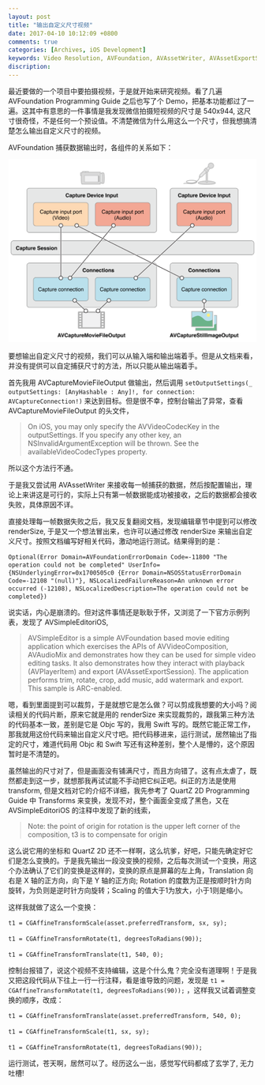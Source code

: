 ```yaml
---
layout: post
title: "输出自定义尺寸视频"
date: 2017-04-10 10:12:09 +0800
comments: true
categories: [Archives, iOS Development]
keywords: Video Resolution, AVFoundation, AVAssetWriter, AVAssetExportSession 
discription: 
---
```

最近要做的一个项目中要拍摄视频，于是就开始来研究视频。看了几遍 AVFoundation Programming Guide 之后也写了个 Demo，把基本功能都过了一遍。这其中有意思的一件事情是我发现微信拍摄短视频的尺寸是 540x944, 这尺寸很奇怪，不是任何一个预设值。不清楚微信为什么用这么一个尺寸，但我想搞清楚怎么输出自定义尺寸的视频。

AVFoundation 捕获数据输出时，各组件的关系如下：

<div style="text-align:center" markdown="1">
                                                                                           <img name="Capture Detail" src="/images/captureDetail_2x.png">
                                                                                        </div>

要想输出自定义尺寸的视频，我们可以从输入端和输出端着手。但是从文档来看，并没有提供可以自定捕获尺寸的方法，所以只能从输出端着手。
<!--more-->

首先我用 AVCaptureMovieFileOutput 做输出，然后调用 `setOutputSettings(_ outputSettings: [AnyHashable : Any]!, for connection: AVCaptureConnection!)` 来达到目标。但是很不幸，控制台输出了异常，查看 AVCaptureMovieFileOutput 的头文件，

> On iOS, you may only specify the AVVideoCodecKey in the outputSettings. If you specify any other key, an NSInvalidArgumentException will be thrown. See the availableVideoCodecTypes property.

所以这个方法行不通。

于是我又尝试用 AVAssetWriter 来接收每一帧捕获的数据，然后按配置输出，理论上来讲这是可行的，实际上只有第一帧数据能成功被接收，之后的数据都会接收失败，具体原因不详。  

直接处理每一帧数据失败之后，我又反复翻阅文档，发现编辑章节中提到可以修改 renderSize, 于是又一个想法冒出来，也许可以通过修改 renderSize 来输出自定义尺寸。按照文档编写好相关代码，激动地运行测试。结果得到的是：

```
Optional(Error Domain=AVFoundationErrorDomain Code=-11800 "The operation could not be completed" UserInfo={NSUnderlyingError=0x1700505c0 {Error Domain=NSOSStatusErrorDomain Code=-12108 "(null)"}, NSLocalizedFailureReason=An unknown error occurred (-12108), NSLocalizedDescription=The operation could not be completed})
```

说实话，内心是崩溃的。但对这件事情还是耿耿于怀，又浏览了一下官方示例列表，发现了 AVSimpleEditoriOS,  

> AVSimpleEditor is a simple AVFoundation based movie editing application which exercises the APIs of AVVideoComposition, AVAudioMix and demonstrates how they can be used for simple video editing tasks. It also demonstrates how they interact with playback (AVPlayerItem) and export (AVAssetExportSession). The application performs trim, rotate, crop, add music, add watermark and export. This sample is ARC-enabled.

嗯，看到里面提到可以裁剪，于是就想它是怎么做？可以剪成我想要的大小吗？阅读相关的代码片断，原来它就是用的 renderSize 来实现裁剪的，跟我第三种方法的代码基本一致，差别是它是 Objc 写的，我用 Swift 写的。既然它能正常工作，那我就用这份代码来输出自定义尺寸吧。把代码移进来，运行测试，居然输出了指定的尺寸，难道代码用 Objc 和 Swift 写还有这种差别，整个人是懵的，这个原因暂时是不清楚的。

虽然输出的尺寸对了，但是画面没有铺满尺寸，而且方向错了。这有点太虐了，既然都走到这一步，就想那我再试试能不手动把它纠正吧。纠正的方法是使用 transform, 但是文档对它的介绍不详细，我先参考了 QuartZ 2D Programming Guide 中 Transforms 来变换，发现不对，整个画面全变成了黑色，又在 AVSimpleEditoriOS 的注释中发现了新的线索，

>Note: the point of origin for rotation is the upper left corner of the composition, t3 is to compensate for origin

这么说它用的坐标和 QuartZ 2D 还不一样啊，这么坑爹，好吧，只能先确定好它们是怎么变换的。于是我先输出一段没变换的视频，之后每次测试一个变换，用这个办法确认了它们的变换是这样的，变换的原点是屏幕的左上角，Translation 向右是 X 轴的正方向，向下是 Y 轴的正方向; Rotation 的度数为正是按顺时针方向旋转，为负则是逆时针方向旋转；Scaling 的值大于1为放大，小于1则是缩小。

这样我就做了这么一个变换：

```
t1 = CGAffineTransformScale(asset.preferredTransform, sx, sy);

t1 = CGAffineTransformRotate(t1, degreesToRadians(90));

t1 = CGAffineTransformTranslate(t1, 540, 0);
```

控制台报错了，说这个视频不支持编辑，这是个什么鬼？完全没有道理啊！于是我又把这段代码从下往上一行一行注释，看是谁导致的问题，发现是 `t1 = CGAffineTransformRotate(t1, degreesToRadians(90));` ，这样我又试着调整变换的顺序，改成：

```
t1 = CGAffineTransformTranslate(asset.preferredTransform, 540, 0);

t1 = CGAffineTransformScale(t1, sx, sy);

t1 = CGAffineTransformRotate(t1, degreesToRadians(90));
```

运行测试，苍天啊，居然可以了。经历这么一出，感觉写代码都成了玄学了, 无力吐槽!

